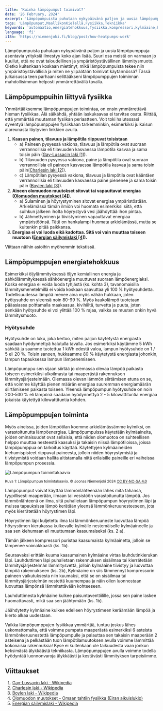 ```yaml
---
title: 'Kuinka lämpöpumput toimivat?'
date: '26 February, 2024'
excerpt: 'Lämpöpumpuista puhutaan nykypäivänä paljon ja uusia lämpöpumppuja asentavia yrityksiä ilmestyy koko ajan lisää. Suuri osa meistä on varmaan jo ymmärtänyt, että ne ovat taloudellinen ja ympäristöystävällinen lämmitysmuoto. Oletko kuitenkaan koskaan miettinyt, mikä lämpöpumpuista tekee niin ympäristöystävällisiä ja miten ne ylipäätään toimivat käytännössä? Tässä julkaisussa teen parhaani selittääkseni lämpöpumppujen toiminnan mahdollisimman helposti ymmärrettävällä tavalla.'
tags: 'Lämpöpumput,MaallikonKielellä,Fysiikka,Tekniikka'
keywords: 'automaatio,energiatehokkuus,fysiikka,kompressori,kylmäaine,käyttövesi,lauhdutin,lvi,lämmitysjärjestelmät,lämmönsiirto,lämpöpumpun toiminta,lämpöpumput,ohjaus,rakennusautomaatio,säätö,uusiutuva energia,vaihtoventtiili,ympäristöystävällisyys'
language: 'fi'
i18n: 'https://niemenjoki.fi/blog/post/how-heatpumps-work'
---
```


Lämpöpumpuista puhutaan nykypäivänä paljon ja uusia lämpöpumppuja asentavia yrityksiä ilmestyy koko ajan lisää. Suuri osa meistä on varmaan jo kuullut, että ne ovat taloudellinen ja ympäristöystävällinen lämmitysmuoto. Oletko kuitenkaan koskaan miettinyt, mikä lämpöpumpuista tekee niin ympäristöystävällisiä ja miten ne ylipäätään toimivat käytännössä? Tässä julkaisussa teen parhaani selittääkseni lämpöpumppujen toiminnan mahdollisimman helposti ymmärrettävällä tavalla.

## Lämpöpumppuihin liittyvä fysiikka

Ymmärtääksemme lämpöpumppujen toimintaa, on ensin ymmärrettävä hieman fysiikkaa. Älä säikähdä, yhtään laskukaavaa ei tarvitse osata. Riittää, että ymmärtää muutaman fysiikan periaatteen. Voit toki halutessasi syventyä lämpöpumppujen fysiikkaan tarkemminkin, esimerkiksi julkaisun alareunasta löytyvien linkkien avulla.

1. **Kaasun painen, tilavuus ja lämpötila riippuvat toisistaan**
   - a) Paineen pysyessä vakiona, tilavuus ja lämpötila ovat suoraan verrannollisia eli tilavuuden kasvaessa lämpötila kasvaa ja sama toisin päin ([Gay-Lussacin laki [1]](#viittaukset)).
   - b) Tilavuuden pysyessa vakiona, paine ja lämpötila ovat suoraan verrannollisia eli paineen kasvaessa lämpötila kasvaa ja sama toisin päin([Charlesin laki [2]](#viittaukset)).
   - c) Lämpötilan pysyessä vakiona, tilavuus ja lämpötila ovat kääntäen verrannollisia eli tilavuuden kasvaessa paine pienenee ja sama toisin päin ([Boylen laki [3]](#viittaukset)).
2. **Aineen olomuodon muutokset sitovat tai vapauttavat energiaa ([Olomuodon muutokset [4]](#viittaukset)).**
   - a) Sulaminen ja höyrystyminen sitovat energiaa ympäristöstään. Arkielämässä tämän ilmiön voi huomata esimerkiksi siitä, että suihkun jälkeen iholta höyrystyvä vesi jäähdyttää ihon pintaa.
   - b) Jähmettyminen ja tiivistyminen vapauttavat energiaa ympäristöönsä. Tätä on hankalampi huomata arkielämässä, mutta se kuitenkin pitää paikkansa.
3. **Energiaa ei voi luoda eikä kadottaa. Sitä voi vain muuttaa toiseen muotoon ([Energian säilymislaki [4]](#viittaukset)).**

Viittaan näihin asioihin myöhemmin tekstissä.

## Lämpöpumppujen energiatehokkuus

Esimerkiksi öljylämmityksessä öljyn kemiallinen energia ja sähkölämmityksessä sähköenergia muuttuvat suoraan lämpöenergiaksi. Koska energiaa ei voida luoda tyhjästä (ks. kohta 3), tavanomaisilla lämmitysmenetelmillä ei voida koskaan saavuttaa yli 100 % hyötysuhdetta. Todellisuudessa lämpöä menee aina myös vähän hukkaan, joten hyötysuhde on yleensä noin 80-99 %. Myös kaukolämpö tuotetaan pääasiassa polttamalla maakaasua, kivihiiltä, turvetta ja puuta, joten senkään hyötysuhde ei voi ylittää 100 % rajaa, vaikka se muuten onkin hyvä lämmitysmuoto.

<aside>
   <h3>Hyötysuhde</h3>
   <div>
      Hyötysuhde on luku, joka kertoo, miten paljon käytetystä energiasta saadaan hyödynnettyä halutulla tavalla. Jos esimerkiksi käytämme 5 kWh sähköä ja saamme tuotettua 1 kWh edestä valoa, lampun hyötysuhde on 1 / 5 eli 20 %. Toisin sanoen, hukkaamme 80 % käytetystä energiasta johonkin, lampun tapauksessa lampun lämpenemiseen.
   </div>
</aside>

Lämpöpumppu sen sijaan siirtää jo olemassa olevaa lämpöä paikasta toiseen esimerkiksi ulkoilmasta tai maaperästä rakennuksen lämmitysjärjestelmään. Olemassa olevan lämmön siirtämisen etuna on se, että voimme käyttää pienen määrän energiaa suuremman energiamäärän siirtämiseen paikasta toiseen. Yleensä lämpöpumpun hyötysuhde on noin 200-500 % eli lämpönä saadaan hyödynnettyä 2 - 5 kilowattituntia energiaa jokaista käytettyä kilowattituntia kohden.

## Lämpöpumppujen toiminta

Myös aineissa, joiden lämpötilan koemme arkielämässämme kylmiksi, on varastoitunutta lämpöenergiaa. Lämpöpumpuissa käytetään kylmäaineita, joiden ominaisuudet ovat sellaisia, että niiden olomuotoa on suhteellisen helppo muuttaa nesteestä kaasuksi ja takaisin niissä lämpötiloissa, joissa lämpöpumppua on tarkoitus käyttää. Käytettyjen kylmäaineiden kiehumispisteet riippuvat paineesta, jolloin niiden höyrystymistä ja tiivistymistä voidaan hallita altistamalla niitä erilaisille paineille eri vaiheissa lämpöpumpun prosessia.

<picture>
  <source srcset="/images/posts/kuinka-lampopumput-toimivat/lampopumppu_toimintakaavio.webp" type="image/webp" />
  <source srcset="/images/posts/kuinka-lampopumput-toimivat/lampopumppu_toimintakaavio.jpg" type="image/jpeg" />
  <img src="/images/posts/kuinka-lampopumput-toimivat/lampopumppu_toimintakaavio.jpg" alt="Lämpöpumpun toimintakaavio" style="max-width: calc(100vw - 4em)" loading="lazy"/>
</picture>

<sup>Kuva 1: Lämpöpumpun toimintakaavio. &copy; Joonas Niemenjoki 2024 [CC BY-NC-SA 4.0](https://creativecommons.org/licenses/by-nc-sa/4.0/deed.fi)</sup>

Lämpöpumput voivat käyttää lämmönlähteenään lähes mitä tahansa, tyypillisesti maaperään, ilmaan tai vesistöön varastoitunutta lämpöä. Jos lämmönlähteenä on ilma, sitä puhalletaan lämpöpumpun höyrystimen läpi ja muissa tapauksissa lämpö kerätään yleensä lämmönkeruunesteeseen, jota myös kierrätetään höyrystimen läpi.

Höyrystimen läpi kuljetettu ilma tai lämmönkeruuneste luovuttaa lämpöä höyrystimen kierukassa kulkevalle kylmälle nestemäiselle kylmäaineelle ja saa sen kiehumaan eli muuttumaan kaasumaiseksi (ks. 2 a).

Tämän jälkeen kompressori puristaa kaasumaista kylmäainetta, jolloin se lämpenee voimakkaasti (ks. 1b).

Seuraavaksi erittäin kuuma kaasumainen kylmäaine virtaa lauhdutinkierukan läpi. Lauhduttimen läpi puhalletaan rakennuksen sisäilmaa tai kierrätetään lämmitysjärjestelmän lämmitysvettä, jolloin kylmäaine tiivistyy ja luovuttaa lämpöä rakennukseen (ks. 2b), Kylmäaine on siis lämmennyt kompressorin paineen vaikutuksesta niin kuumaksi, että se on sisäilmaa tai lämmitysjärjestelmän nestettä kuumempaa ja näin ollen luonnostaan luovuttaa lämpönsä lämmitettävään kohteeseen.

Lauhduttimesta kylmäaine kulkee paisuntaventtiilille, jossa sen paine laskee huomattavasti, mikä saa sen jäähtymään (ks. 1b).

Jäähdytetty kylmäaine kulkee edelleen höyrystimeen keräämään lämpöä ja kierto alkaa uudestaan.

Vaikka lämpöpumppujen fysiikkaa ymmärtää, tuntuu joskus lähes uskomattomalta, että voimme pumpata maaperästä esimerkiksi 6 asteista lämmönkeruunestettä lämpöpumpulle ja palauttaa sen takaisin maaperään 2 asteisena ja pelkästään tuon lämpötilamuutoksen avulla voimme lämmittää kokonaisia rakennuksia! Kyse ei kuitenkaan ole taikuudesta vaan jonkun keksimästä älykkäästä tekniikasta. Lämpöpumppujen avulla voimme todella hyödyntää luonnonvaroja älykkäästi ja kestävästi lämmityksen tarpeisiimme.

## Viittaukset

1. [Gay-Lussacin laki - Wikipedia](https://fi.wikipedia.org/wiki/Gay-Lussacin_laki)
2. [Charlesin laki - Wikipedia](https://fi.wikipedia.org/wiki/Charlesin_laki)
3. [Boylen laki - Wikipedia](https://fi.wikipedia.org/wiki/Boylen_laki)
4. [Olomuodon muutokset - Omaan tahtiin fysiikka (Eiran aikuislukio)](https://fysiikka.omaantahtiin.com/etusivu/fysiikka-2/olomuodon-muutokset)
5. [Energian säilymislaki - Wikipedia](https://fi.wikipedia.org/wiki/Energian_s%C3%A4ilymislaki)
